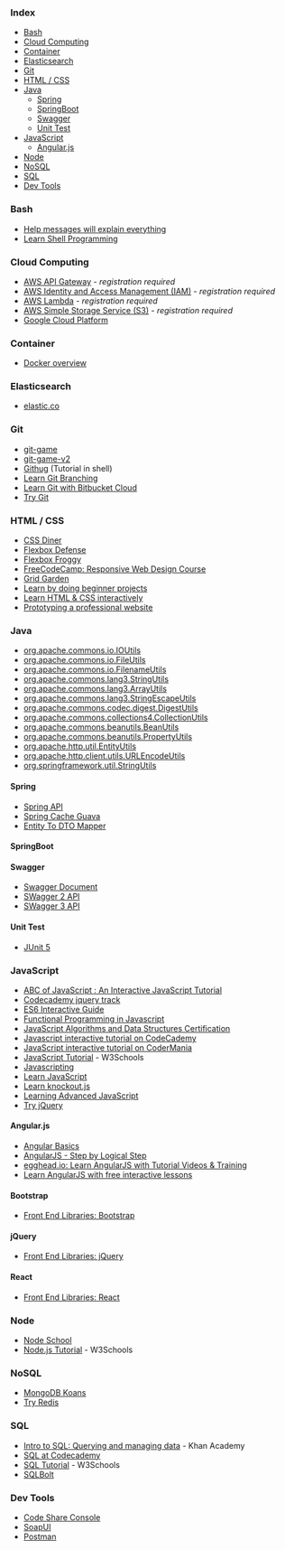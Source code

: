### Index

* [Bash](#bash)
* [Cloud Computing](#cloud-computing)
* [Container](#container)
* [Elasticsearch](#elasticsearch)
* [Git](#git)
* [HTML / CSS](#html--css)
* [Java](#java)
  * [Spring](#spring)
  * [SpringBoot](#springboot)
  * [Swagger](#swagger)
  * [Unit Test](#unit-test)
* [JavaScript](#javascript)
  * [Angular.js](#angularjs)
* [Node](#node)
* [NoSQL](#nosql)
* [SQL](#sql)
* [Dev Tools](#dev-tools)


### Bash

* [Help messages will explain everything](https://explainshell.com)
* [Learn Shell Programming](http://www.learnshell.org)


### Cloud Computing 

* [AWS API Gateway](https://run.qwiklabs.com/focuses/269?catalog_rank=%7B%22rank%22%3A3%2C%22num_filters%22%3A1%2C%22has_search%22%3Atrue%7D&parent=catalog&search_id=3605949) - *registration required*
* [AWS Identity and Access Management (IAM)](https://run.qwiklabs.com/focuses/7782?catalog_rank=%7B%22rank%22%3A6%2C%22num_filters%22%3A1%2C%22has_search%22%3Atrue%7D&parent=catalog&search_id=3605942) - *registration required*
* [AWS Lambda](https://run.qwiklabs.com/focuses/6431?catalog_rank=%7B%22rank%22%3A2%2C%22num_filters%22%3A1%2C%22has_search%22%3Atrue%7D&parent=catalog&search_id=3605949) - *registration required*
* [AWS Simple Storage Service (S3)](https://run.qwiklabs.com/focuses/7860?catalog_rank=%7B%22rank%22%3A3%2C%22num_filters%22%3A0%2C%22has_search%22%3Atrue%7D&parent=catalog&search_id=3597563) - *registration required*
* [Google Cloud Platform](https://cloud.google.com/training/free-labs/)

### Container 

* [Docker overview](https://docs.docker.com/get-started/overview/) 


### Elasticsearch

* [elastic.co](https://www.elastic.co/guide/index.html)


### Git

* [git-game](https://github.com/git-game/git-game)
* [git-game-v2](https://github.com/git-game/git-game-v2)
* [Githug](https://github.com/Gazler/githug) (Tutorial in shell)
* [Learn Git Branching](https://learngitbranching.js.org)
* [Learn Git with Bitbucket Cloud](https://www.atlassian.com/git/tutorials/learn-git-with-bitbucket-cloud)
* [Try Git](http://try.github.io)


### HTML / CSS

* [CSS Diner](http://flukeout.github.io)
* [Flexbox Defense](http://flexboxdefense.com)
* [Flexbox Froggy](http://flexboxfroggy.com)
* [FreeCodeCamp: Responsive Web Design Course](https://www.freecodecamp.org/learn/responsive-web-design/basic-html-and-html5/)
* [Grid Garden](https://cssgridgarden.com)
* [Learn by doing beginner projects](https://dash.generalassemb.ly)
* [Learn HTML & CSS interactively](https://www.codecademy.com/learn/web)
* [Prototyping a professional website](https://www.codecademy.com/learn/make-a-website)


### Java

* [org.apache.commons.io.IOUtils](https://commons.apache.org/proper/commons-io/apidocs/org/apache/commons/io/IOUtils.html)
* [org.apache.commons.io.FileUtils](https://commons.apache.org/proper/commons-io/apidocs/org/apache/commons/io/FileUtils.html)
* [org.apache.commons.io.FilenameUtils](https://commons.apache.org/proper/commons-io/apidocs/org/apache/commons/io/FilenameUtils.html)
* [org.apache.commons.lang3.StringUtils](http://commons.apache.org/proper/commons-lang/apidocs/org/apache/commons/lang3/StringUtils.html)
* [org.apache.commons.lang3.ArrayUtils](http://commons.apache.org/proper/commons-lang/apidocs/org/apache/commons/lang3/ArrayUtils.html)
* [org.apache.commons.lang3.StringEscapeUtils](http://commons.apache.org/proper/commons-lang/apidocs/org/apache/commons/lang3/StringEscapeUtils.html)
* [org.apache.commons.codec.digest.DigestUtils](https://commons.apache.org/proper/commons-codec/apidocs/org/apache/commons/codec/digest/DigestUtils.html)
* [org.apache.commons.collections4.CollectionUtils](https://commons.apache.org/proper/commons-collections/apidocs/org/apache/commons/collections4/CollectionUtils.html)
* [org.apache.commons.beanutils.BeanUtils](http://commons.apache.org/proper/commons-beanutils/javadocs/v1.9.4/apidocs/index.html)
* [org.apache.commons.beanutils.PropertyUtils](https://commons.apache.org/proper/commons-beanutils/apidocs/org/apache/commons/beanutils/PropertyUtils.html)
* [org.apache.http.util.EntityUtils](https://hc.apache.org/httpcomponents-core-ga/httpcore/apidocs/org/apache/http/util/EntityUtils.html)
* [org.apache.http.client.utils.URLEncodeUtils](https://hc.apache.org/httpcomponents-client-ga/httpclient/apidocs/org/apache/http/client/utils/URLEncodedUtils.html)
* [org.springframework.util.StringUtils](https://docs.spring.io/spring-framework/docs/current/javadoc-api/org/springframework/util/StringUtils.html)


#### Spring
* [Spring API](https://javadoc.io/doc/org.springframework/spring-core/latest/index.html)
* [Spring Cache Guava](https://docs.spring.io/spring-framework/docs/4.1.0.RC1/javadoc-api/org/springframework/cache/guava/)
* [Entity To DTO Mapper](https://www.baeldung.com/entity-to-and-from-dto-for-a-java-spring-application)

#### SpringBoot

#### Swagger
* [Swagger Document](https://swagger.io/docs/)
* [SWagger 2 API](https://www.javadoc.io/doc/io.swagger/swagger-annotations/1.5.20/index.html)
* [SWagger 3 API](https://javadoc.io/doc/io.swagger.core.v3)

#### Unit Test
* [JUnit 5](https://github.com/junit-team/junit5)

### JavaScript

* [ABC of JavaScript : An Interactive JavaScript Tutorial](http://www.openjs.com/tutorials/basic_tutorial/)
* [Codecademy jquery track](https://www.codecademy.com/learn/jquery)
* [ES6 Interactive Guide](http://stack.formidable.com/es6-interactive-guide/#/)
* [Functional Programming in Javascript](https://github.com/ReactiveX/learnrx)
* [JavaScript Algorithms and Data Structures Certification](https://www.freecodecamp.org/learn/javascript-algorithms-and-data-structures/basic-javascript)
* [Javascript interactive tutorial on CodeCademy](https://www.codecademy.com/learn/javascript)
* [JavaScript interactive tutorial on CoderMania](http://www.codermania.com/javascript/lesson/1a/hello-world)
* [JavaScript Tutorial](https://www.w3schools.com/js) - W3Schools
* [Javascripting](https://github.com/sethvincent/javascripting)
* [Learn JavaScript](http://www.learn-js.org)
* [Learn knockout.js](http://learn.knockoutjs.com)
* [Learning Advanced JavaScript](http://ejohn.org/apps/learn/)
* [Try jQuery](http://try.jquery.com)


#### Angular.js

* [Angular Basics](http://www.angularjsbook.com)
* [AngularJS - Step by Logical Step](http://nicholasjohnson.com/angular-book/)
* [egghead.io: Learn AngularJS with Tutorial Videos & Training](https://egghead.io)
* [Learn AngularJS with free interactive lessons](http://www.learn-angular.org)


#### Bootstrap

* [Front End Libraries: Bootstrap](https://www.freecodecamp.org/learn/front-end-libraries/bootstrap)


#### jQuery

* [Front End Libraries: jQuery](https://www.freecodecamp.org/learn/front-end-libraries/jquery)


#### React

* [Front End Libraries: React](https://www.freecodecamp.org/learn/front-end-libraries/react)


### Node

* [Node School](http://nodeschool.io)
* [Node.js Tutorial](https://www.w3schools.com/nodejs) - W3Schools


### NoSQL

* [MongoDB Koans](https://github.com/chicagoruby/MongoDB_Koans)
* [Try Redis](http://try.redis.io)


### SQL

* [Intro to SQL: Querying and managing data](https://www.khanacademy.org/computing/computer-programming/sql) - Khan Academy
* [SQL at Codecademy](https://www.codecademy.com/courses/learn-sql)
* [SQL Tutorial](https://www.w3schools.com/sql) - W3Schools
* [SQLBolt](http://sqlbolt.com)

### Dev Tools

* [Code Share Console](https://codeshare.io/)
* [SoapUI](https://www.soapui.org/)
* [Postman](https://www.postman.com/)

